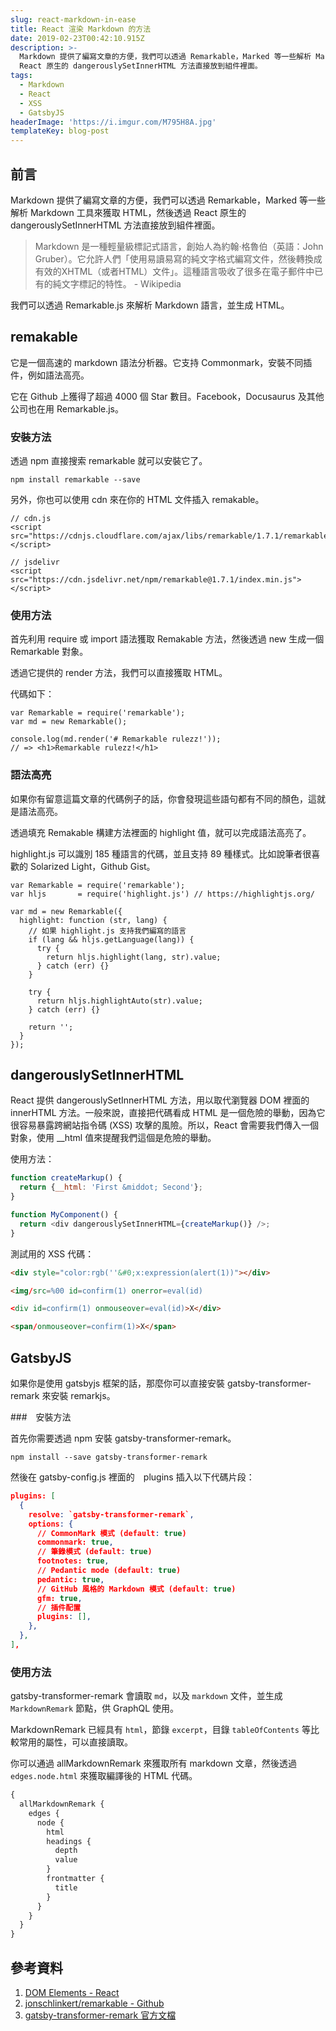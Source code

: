 ```yaml
---
slug: react-markdown-in-ease
title: React 渲染 Markdown 的方法
date: 2019-02-23T00:42:10.915Z
description: >-
  Markdown 提供了編寫文章的方便，我們可以透過 Remarkable，Marked 等一些解析 Markdown 工具來獲取 HTML，然後透過
  React 原生的 dangerouslySetInnerHTML 方法直接放到組件裡面。
tags:
  - Markdown
  - React
  - XSS
  - GatsbyJS
headerImage: 'https://i.imgur.com/M795H8A.jpg'
templateKey: blog-post
---
```

## 前言

Markdown 提供了編寫文章的方便，我們可以透過 Remarkable，Marked 等一些解析 Markdown 工具來獲取 HTML，然後透過 React 原生的 dangerouslySetInnerHTML 方法直接放到組件裡面。

> Markdown 是一種輕量級標記式語言，創始人為約翰·格魯伯（英語：John Gruber）。它允許人們「使用易讀易寫的純文字格式編寫文件，然後轉換成有效的XHTML（或者HTML）文件」。這種語言吸收了很多在電子郵件中已有的純文字標記的特性。 - Wikipedia

我們可以透過 Remarkable.js 來解析 Markdown 語言，並生成 HTML。

## remakable

它是一個高速的 markdown 語法分析器。它支持 Commonmark，安裝不同插件，例如語法高亮。

它在 Github 上獲得了超過 4000 個 Star 數目。Facebook，Docusaurus 及其他公司也在用 Remarkable.js。

### 安裝方法

透過 npm 直接搜索 remarkable 就可以安裝它了。

```
npm install remarkable --save
```

另外，你也可以使用 cdn 來在你的 HTML 文件插入 remakable。

```
// cdn.js
<script src="https://cdnjs.cloudflare.com/ajax/libs/remarkable/1.7.1/remarkable.min.js"></script>

// jsdelivr
<script src="https://cdn.jsdelivr.net/npm/remarkable@1.7.1/index.min.js"></script>
```

### 使用方法

首先利用 require 或 import 語法獲取 Remakable 方法，然後透過 new 生成一個 Remarkable 對象。

透過它提供的 render 方法，我們可以直接獲取 HTML。

代碼如下：

```
var Remarkable = require('remarkable');
var md = new Remarkable();

console.log(md.render('# Remarkable rulezz!'));
// => <h1>Remarkable rulezz!</h1>
```

### 語法高亮

如果你有留意這篇文章的代碼例子的話，你會發現這些語句都有不同的顏色，這就是語法高亮。

透過填充 Remakable 構建方法裡面的 highlight 值，就可以完成語法高亮了。

highlight.js 可以識別 185 種語言的代碼，並且支持 89 種樣式。比如說筆者很喜歡的 Solarized Light，Github Gist。

```
var Remarkable = require('remarkable');
var hljs       = require('highlight.js') // https://highlightjs.org/

var md = new Remarkable({
  highlight: function (str, lang) {
    // 如果 highlight.js 支持我們編寫的語言
    if (lang && hljs.getLanguage(lang)) {
      try {
        return hljs.highlight(lang, str).value;
      } catch (err) {}
    }

    try {
      return hljs.highlightAuto(str).value;
    } catch (err) {}

    return '';
  }
});
```

## dangerouslySetInnerHTML

React 提供 dangerouslySetInnerHTML 方法，用以取代瀏覽器 DOM 裡面的 innerHTML 方法。一般來說，直接把代碼看成 HTML 是一個危險的舉動，因為它很容易暴露跨網站指令碼 (XSS) 攻擊的風險。所以，React 會需要我們傳入一個對象，使用 __html 值來提醒我們這個是危險的舉動。

使用方法：

```javascript
function createMarkup() {
  return {__html: 'First &middot; Second'};
}

function MyComponent() {
  return <div dangerouslySetInnerHTML={createMarkup()} />;
}
```

測試用的 XSS 代碼：

```html
<div style="color:rgb(''&#0;x:expression(alert(1))"></div> 

<img/src=%00 id=confirm(1) onerror=eval(id) 

<div id=confirm(1) onmouseover=eval(id)>X</div> 

<span/onmouseover=confirm(1)>X</span>
```

## GatsbyJS

如果你是使用 gatsbyjs 框架的話，那麼你可以直接安裝 gatsby-transformer-remark 來安裝 remarkjs。

###　安裝方法

首先你需要透過 npm 安裝 gatsby-transformer-remark。

```
npm install --save gatsby-transformer-remark
```

然後在 gatsby-config.js 裡面的　plugins 插入以下代碼片段：

```json
plugins: [
  {
    resolve: `gatsby-transformer-remark`,
    options: {
      // CommonMark 模式 (default: true)
      commonmark: true,
      // 筆錄模式 (default: true)
      footnotes: true,
      // Pedantic mode (default: true)
      pedantic: true,
      // GitHub 風格的 Markdown 模式 (default: true)
      gfm: true,
      // 插件配置
      plugins: [],
    },
  },
],
```

### 使用方法

gatsby-transformer-remark 會讀取 `md`，以及 `markdown` 文件，並生成 `MarkdownRemark` 節點，供 GraphQL 使用。

MarkdownRemark 已經具有 `html`，節錄 `excerpt`，目錄 `tableOfContents` 等比較常用的屬性，可以直接讀取。

你可以通過 allMarkdownRemark 來獲取所有 markdown 文章，然後透過 `edges.node.html` 來獲取編譯後的 HTML 代碼。

```graphql
{
  allMarkdownRemark {
    edges {
      node {
        html
        headings {
          depth
          value
        }
        frontmatter {
          title
        }
      }
    }
  }
}
```

## 參考資料

1. [DOM Elements - React](https://reactjs.org/docs/dom-elements.html)
1. [jonschlinkert/remarkable - Github](https://github.com/jonschlinkert/remarkable)
1. [gatsby-transformer-remark 官方文檔](https://www.gatsbyjs.org/packages/gatsby-transformer-remark/)
